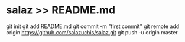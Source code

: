 # salaz >> README.md
git init
git add README.md
git commit -m "first commit"
git remote add origin https://github.com/salazuchis/salaz.git
git push -u origin master
